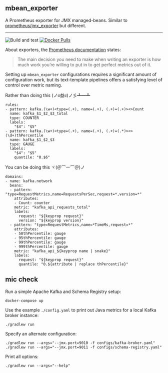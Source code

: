 mbean_exporter
--------------

A Prometheus exporter for JMX managed-beans. Similar to [prometheus/jmx_exporter](https://github.com/prometheus/jmx_exporter) but different.

---

![Build and test](https://github.com/dylanmei/mbean_exporter/workflows/Build%20and%20test/badge.svg) [![Docker Pulls](https://img.shields.io/docker/pulls/dylanmei/mbean_exporter)](https://hub.docker.com/repository/docker/dylanmei/mbean_exporter)

About exporters, the [Prometheus documentation](https://prometheus.io/docs/instrumenting/writing_exporters/#maintainability-and-purity) states:

>The main decision you need to make when writing an exporter is how much work you’re willing to put in to get perfect metrics out of it.

Setting up `mbean_exporter` configurations requires a significant amount of configuration work, but its text-template pipelines offers a satisfying level of control over metric naming.

Rather than doing this (ノಠ益ಠ)ノ彡┻━┻
```
rules:
- pattern: kafka.(\w+)<type=(.+), name=(.+), (.+)=(.+)><>Count
  name: kafka_$1_$2_$3_total
  type: COUNTER
  labels:
    "$4": "$5"
- pattern: kafka.(\w+)<type=(.+), name=(.+), (.+)=(.*)><>(\d+)thPercentile
  name: kafka_$1_$2_$3
  type: GAUGE
  labels:
    "$4": "$5"
    quantile: "0.$6"
```

You can be doing this ヾ(＠⌒ー⌒＠)ノ
```
domains:
- name: kafka.network
  beans:
  - pattern: "type=RequestMetrics,name=RequestsPerSec,request=*,version=*"
    attributes:
    - Count: counter
    metric: "kafka_api_requests_total"
    labels:
      request: "${keyprop request}"
      version: "${keyprop version}"
  - pattern: "type=RequestMetrics,name=*TimeMs,request=*"
    attributes:
    - 50thPercentile: gauge
    - 95thPercentile: gauge
    - 99thPercentile: gauge
    - 999thPercentile: gauge
    metric: "kafka_api_${keyprop name | snake}"
    labels:
      request: "${keyprop request}"
      quantile: "0.${attribute | replace thPercentile}"
```

## mic check

Run a simple Apache Kafka and Schema Registry setup:

```
docker-compose up
```

Use the example `./config.yaml` to print out Java metrics for a local Kafka broker instance:

```
./gradlew run
```

Specify an alternate configuration:

```
./gradlew run --args="--jmx.port=9010 -f configs/kafka-broker.yaml"
./gradlew run --args="--jmx.port=9011 -f configs/schema-registry.yaml"
```

Print all options:

```
./gradlew run --args="--help"
```
